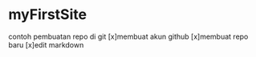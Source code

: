 # myFirstSite
contoh pembuatan repo di git
[x]membuat akun github
[x]membuat repo baru
[x]edit markdown
